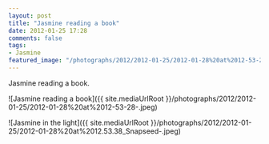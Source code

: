 ```yaml
---
layout: post
title: "Jasmine reading a book"
date: 2012-01-25 17:28
comments: false
tags: 
- Jasmine
featured_image: "/photographs/2012/2012-01-25/2012-01-28%20at%2012-53-28-.jpeg"
---
```

Jasmine reading a book.

![Jasmine reading a book]({{ site.mediaUrlRoot }}/photographs/2012/2012-01-25/2012-01-28%20at%2012-53-28-.jpeg)


![Jasmine in the light]({{ site.mediaUrlRoot }}/photographs/2012/2012-01-25/2012-01-28%20at%2012.53.38_Snapseed-.jpeg)

